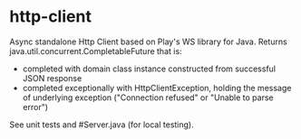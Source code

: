 # http-client

Async standalone Http Client based on Play's WS library for Java. Returns java.util.concurrent.CompletableFuture that is:

* completed with domain class instance constructed from successful JSON response 
* completed exceptionally with HttpClientException, holding the message of underlying exception ("Connection refused" or 
"Unable to parse error")

See unit tests and #Server.java (for local testing).
